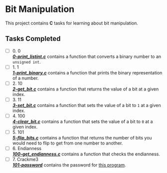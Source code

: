 # Bit Manipulation

This project contains __C__ tasks for learning about bit manipulation.

## Tasks Completed

+ [ ] 0\. 0<br/>_**[0-print_listint.c](0-print_listint.c)**_ contains a function that converts a binary number to an `unsigned int`.
+ [ ] 1\. 1<br/>_**[1-print_binary.c](1-print_binary.c)**_ contains a function that prints the binary representation of a number.
+ [ ] 2\. 10<br/>_**[2-get_bit.c](2-get_bit.c)**_ contains a function that returns the value of a bit at a given index.
+ [ ] 3\. 11<br/>_**[3-set_bit.c](3-set_bit.c)**_ contains a function that  sets the value of a bit to `1` at a given index.
+ [ ] 4\. 100<br/>_**[4-clear_bit.c](4-clear_bit.c)**_ contains a function that sets the value of a bit to `0` at a given index.
+ [ ] 5\. 101<br/>_**[5-flip_bits.c](5-flip_bits.c)**_ contains a function that returns the number of bits you would need to flip to get from one number to another.
+ [ ] 6\. Endianness<br/>_**[100-get_endianness.c](100-get_endianness.c)**_ contains a function that checks the endianness.
+ [ ] 7\. Crackme3<br/>_**[101-password](101-password)**_ contains the password for [this program](crackme3).
